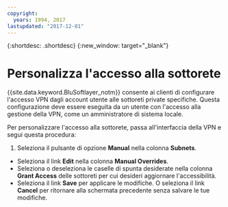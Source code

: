 ```yaml
---
copyright:
  years: 1994, 2017
lastupdated: "2017-12-01"
---
```


{:shortdesc: .shortdesc}
{:new_window: target="_blank"}

# Personalizza l'accesso alla sottorete

{{site.data.keyword.BluSoftlayer_notm}} consente ai clienti di configurare l'accesso VPN dagli account utente alle sottoreti private specifiche. Questa configurazione deve essere eseguita da un utente con l'accesso alla gestione della VPN, come un amministratore di sistema locale.

Per personalizzare l'accesso alla sottorete, passa all'interfaccia della VPN e segui questa procedura:
1. Seleziona il pulsante di opzione **Manual** nella colonna **Subnets**.
* Seleziona il link **Edit** nella colonna **Manual Overrides**.
* Seleziona o deseleziona le caselle di spunta desiderate nella colonna **Grant Access** delle sottoreti per cui desideri aggiornare l'accessibilità.
* Seleziona il link **Save** per applicare le modifiche. O seleziona il link **Cancel** per ritornare alla schermata precedente senza salvare le tue modifiche.
